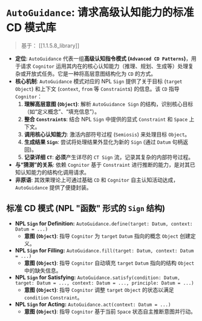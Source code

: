 # `AutoGuidance`: 请求高级认知能力的标准 CD 模式库

> 基于： [[1.1.5.8_library]]

* **定位**: `AutoGuidance` 代表一组**高级认知指令模式 (`Advanced CD Patterns`)**，用于请求 `Cognitor` 运用其内在的核心认知能力（推理、规划、生成等）处理复杂或开放式任务。它是一种将高层意图结构化为 `CD` 的方式。
* **核心机制**: `AutoGuidance` 模式对应的 NPL `Sign` 提供了关于目标 (`target` `Object`) 和上下文 (`context`, `from` 等 `Constraint`s) 的信息。该 `CD` 指导 `Cognitor`：
    1.  **理解高层意图 (`Object`)**: 解析 `AutoGuidance Sign` 的结构，识别核心目标（如“定义概念”、“填充信息”）。
    2.  **整合 `Constraint`s**: 结合 NPL `Sign` 中提供的显式 `Constraint` 和 `Space` 上下文。
    3.  **调用核心认知能力**: 激活内部符号过程 (`Semiosis`) 来处理目标 `Object`。
    4.  **生成结果 `Sign`**: 尝试将处理结果外显化为新的 `Sign` (通过 `Datum` 句柄返回)。
    5.  **记录详细 `CT`**: **必须**产生详尽的 `CT Sign` 流，记录其复杂的内部符号过程。
* **与“猜测”的关系**: 依赖 `Cognitor` 基于 `Constraint` 进行推断的能力，是对其已知认知能力的结构化调用请求。
* **非原语**: 其效果理论上可通过基础 `CD` 和 `Cognitor` 自主认知活动达成，`AutoGuidance` 提供了便捷封装。

## 标准 CD 模式 (NPL "函数" 形式的 `Sign` 结构)

* **NPL `Sign` for Definition:** `AutoGuidance.define(target: Datum, context: Datum = ...)`
    * **意图 (`Object`)**: 指导 `Cognitor` 为 `target` `Datum` 指向的概念 `Object` 创建定义。
* **NPL `Sign` for Filling:** `AutoGuidance.fill(target: Datum, context: Datum = ...)`
    * **意图 (`Object`)**: 指导 `Cognitor` 自动填充 `target` `Datum` 指向的结构 `Object` 中的缺失信息。
* **NPL `Sign` for Satisfying:** `AutoGuidance.satisfy(condition: Datum, target: Datum = ..., context: Datum = ..., principle: Datum = ...)`
    * **意图 (`Object`)**: 指导 `Cognitor` 调整 `target` `Object` 的状态以满足 `condition` `Constraint`。
* **NPL `Sign` for Acting:** `AutoGuidance.act(context: Datum = ...)`
    * **意图 (`Object`)**: 指导 `Cognitor` 基于当前 `Space` 状态自主推断意图并行动。
